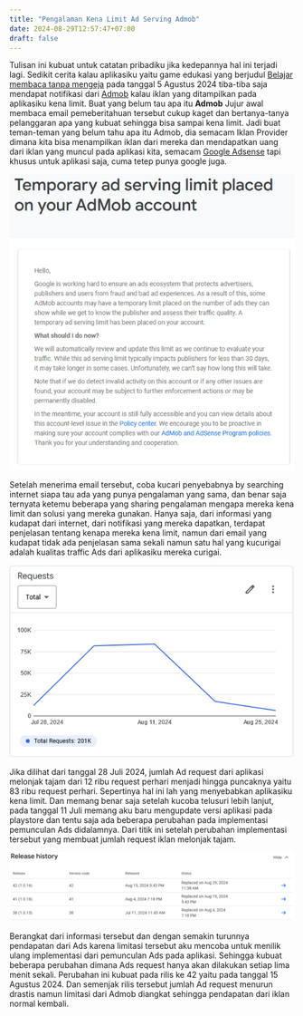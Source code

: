 ```yaml
---
title: "Pengalaman Kena Limit Ad Serving Admob"
date: 2024-08-29T12:57:47+07:00
draft: false
---
```


Tulisan ini kubuat untuk catatan pribadiku jika kedepannya hal ini terjadi lagi. Sedikit cerita kalau aplikasiku yaitu game edukasi yang berjudul [Belajar membaca tanpa mengeja](https://play.google.com/store/apps/details?id=com.aplikasihebat.baca_app&pcampaignid=web_share) pada tanggal 5 Agustus 2024 tiba-tiba saja mendapat notifikasi dari [Admob](https://admob.google.com/home/) kalau iklan yang ditampilkan pada aplikasiku kena limit. Buat yang belum tau apa itu **Admob** Jujur awal membaca email pemeberitahuan tersebut cukup kaget dan bertanya-tanya pelanggaran apa yang kubuat sehingga bisa sampai kena limit. Jadi buat teman-teman yang belum tahu apa itu Admob, dia semacam Iklan Provider dimana kita bisa menampilkan iklan dari mereka dan mendapatkan uang dari iklan yang muncul pada aplikasi kita, semacam [Google Adsense](https://adsense.google.com/intl/id_id/start/) tapi khusus untuk aplikasi saja, cuma tetep punya google juga.

![Email notifikasi dari Admob](admob_limit.PNG)

Setelah menerima email tersebut, coba kucari penyebabnya by searching internet siapa tau ada yang punya pengalaman yang sama, dan benar saja ternyata ketemu beberapa yang sharing pengalaman mengapa mereka kena limit dan solusi yang mereka gunakan. Hanya saja, dari informasi yang kudapat dari internet, dari notifikasi yang mereka dapatkan, terdapat penjelasan tentang kenapa mereka kena limit, namun dari email yang kudapat tidak ada penjelasan sama sekali namun satu hal yang kucurigai adalah kualitas traffic Ads dari aplikasiku mereka curigai.

![Ad request dari aplikasiku](/ad_request.PNG)

Jika dilihat dari tanggal 28 Juli 2024, jumlah Ad request dari aplikasi melonjak tajam dari 12 ribu request perhari menjadi hingga puncaknya yaitu 83 ribu request perhari. Sepertinya hal ini lah yang menyebabkan aplikasiku kena limit. Dan memang benar saja setelah kucoba telusuri lebih lanjut, pada tanggal 11 Juli memang aku baru mengupdate versi aplikasi pada playstore dan tentu saja ada beberapa perubahan pada implementasi pemunculan Ads didalamnya. Dari titik ini setelah perubahan implementasi tersebut yang membuat jumlah request iklan melonjak tajam.

![Tanggal rilis aplikasi](/release_history.PNG)

Berangkat dari informasi tersebut dan dengan semakin turunnya pendapatan dari Ads karena limitasi tersebut aku mencoba untuk menilik ulang implementasi dari pemunculan Ads pada aplikasi. Sehingga kubuat beberapa perubahan dimana Ads request hanya akan dilakukan setiap lima menit sekali. Perubahan ini kubuat pada rilis ke 42 yaitu pada tanggal 15 Agustus 2024. Dan semenjak rilis tersebut jumlah Ad request menurun drastis namun limitasi dari Admob diangkat sehingga pendapatan dari iklan normal kembali.

